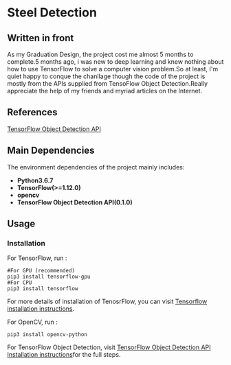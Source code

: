 # Steel Detection  

## Written in front  

As my Graduation Design, the project cost me almost 5 months to complete.5 months ago, i was new to deep learning and knew nothing about how to use TensorFlow to solve a computer vision problem.So at least, I'm quiet happy to conque the chanllage though the code of the project is mostly from the APIs supplied from TensoFlow Object Detection.Really appreciate the help of my friends and myriad articles on the Internet.  

## References  

[TensorFlow Object Detection API](https://github.com/tensorflow/models/tree/master/research/object_detection)  

## Main Dependencies  

The environment dependencies of the project mainly includes:  

* **Python3.6.7**  
* **TensorFlow(>=1.12.0)**  
* **opencv**  
* **TensorFlow Object Detection API(0.1.0)**  

## Usage  

### Installation  

For TensorFlow, run :  

    #For GPU (recommended)  
    pip3 install tensorflow-gpu  
    #For CPU  
    pip3 install tensorflow  

For more details of installation of TenosrFlow, you can visit [Tensorflow installation instructions](https://www.tensorflow.org/install/).  

For OpenCV, run :  

    pip3 install opencv-python  

For TensorFlow Object Detection, visit [TensorFlow Object Detection API Installation instructions](https://github.com/tensorflow/models/blob/master/research/object_detection/g3doc/installation.md)for the full steps.  
